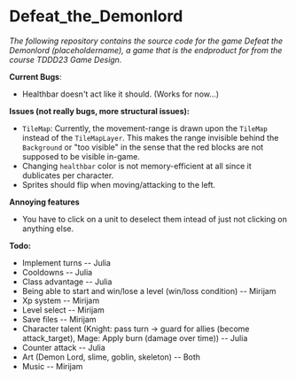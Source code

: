 # Defeat_the_Demonlord
*The following repository contains the source code for the game Defeat the Demonlord (placeholdername), a game that is the endproduct for from the course TDDD23 Game Design.*

**Current Bugs**:
* Healthbar doesn't act like it should. (Works for now...)

**Issues (not really bugs, more structural issues):**
* `TileMap`: Currently, the movement-range is drawn upon the `TileMap` instead of the `TileMapLayer`. This makes the range invisible behind the `Background` or "too visible" in the sense that the red blocks are not supposed to be visible in-game.
* Changing `healthbar` color is not memory-efficient at all since it dublicates per character.
* Sprites should flip when moving/attacking to the left.

**Annoying features**
* You have to click on a unit to deselect them intead of just not clicking on anything else.

**Todo:**
* Implement turns -- Julia
* Cooldowns -- Julia
* Class advantage -- Julia
* Being able to start and win/lose a level (win/loss condition) -- Mirijam
* Xp system -- Mirijam
* Level select -- Mirijam
* Save files -- Mirijam
* Character talent (Knight: pass turn -> guard for allies (become attack_target), Mage: Apply burn (damage over time)) -- Julia
* Counter attack -- Julia
* Art (Demon Lord, slime, goblin, skeleton) -- Both
* Music -- Mirijam
